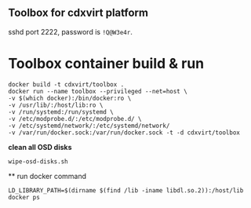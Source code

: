 ## Toolbox for cdxvirt platform
sshd port 2222, password is ``!Q@W3e4r``.

# Toolbox container build & run
```
docker build -t cdxvirt/toolbox .
docker run --name toolbox --privileged --net=host \
-v $(which docker):/bin/docker:ro \
-v /usr/lib/:/host/lib:ro \
-v /run/systemd:/run/systemd \
-v /etc/modprobe.d/:/etc/modprobe.d/ \
-v /etc/systemd/network/:/etc/systemd/network/
-v /var/run/docker.sock:/var/run/docker.sock -t -d cdxvirt/toolbox
```

**clean all OSD disks**
```
wipe-osd-disks.sh
```
** run docker command
```
LD_LIBRARY_PATH=$(dirname $(find /lib -iname libdl.so.2)):/host/lib docker ps
```
